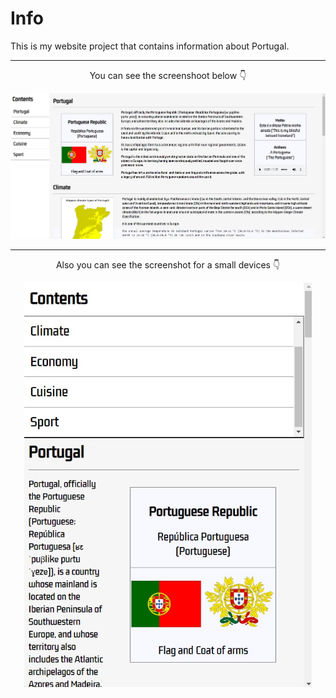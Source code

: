  # Info

This is my website project that contains information about Portugal.

<hr>

<p align="center"> 
  You can see the screenshoot below 👇
</p>

![img](img/page.jpg)

<hr>

<p align="center"> 
  Also you can see the screenshot for a small devices 👇
</p>

<p align="center">  
  <img width="460" src="img/page2.jpg">  
</p>
